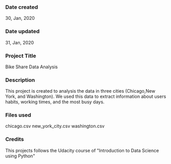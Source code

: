 ### Date created
30, Jan, 2020

### Date updated
31, Jan, 2020

### Project Title
Bike Share Data Analysis

### Description
This project is created to analysis the data in three cities (Chicago,New York, and Washington).
We used this data to extract information about users habits, working times, and the most busy days.


### Files used
chicago.csv
new_york_city.csv
washington.csv

### Credits
This projects follows the Udacity course of "Introduction to Data Science using Python"

